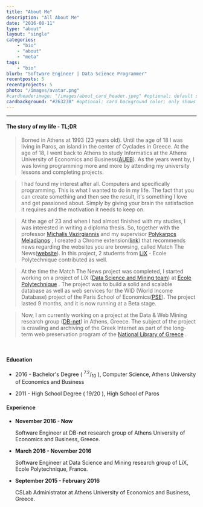 ```yaml
---
title: "About Me"
description: "All About Me"
date: "2016-08-11"
type: "about"
layout: "single"
categories:
    - "bio"
    - "about"
    - "meta"
tags:
    - "bio"
blurb: "Software Engineer | Data Science Programmer"
recentposts: 5
recentprojects: 5
photo: "/images/avatar.png"
#cardheaderimage: "/images/about_card_header.jpeg" #optional: default solid color if unset
cardbackground: "#263238" #optional: card background color; only shows when no image specified
---
```

----
#### The story of my life - TL;DR

> Borned in Athens at 1993 (23 years old). Until the age of 18 I was living in Paros, an island in the center of Cyclades in Greece. At the age of 18, I went back to Athens to study Informatics at the Athens University of Economics and Business([AUEB](http://www.aueb.gr)). As the years went by, I was loving programming more and more by attending my university lessons and completing projects.

> I had found my interest after all. Computers and specifically programming. This is what I wanted to do in my life. The fact that you can create something and then see the result, it's something I love and get passioned about. Simply by giving your brain the satisfaction it requires and the motivation it needs to keep on.

> At the age of 23 and when I had almost finished with my studies, I was interested in writing a diploma thesis. So, together with the professor [Michalis Vazirgiannis](http://www.lix.polytechnique.fr/Labo/Michalis.Vazirgiannis/) and my supervisor [Polykarpos Meladianos](http://www.db-net.aueb.gr/meladianos/) , I created a Chrome extension([link](https://chrome.google.com/webstore/detail/match-the-news/egccnhfjlnjkmimhnlfmiilhdaajlbpg)) that recommends news regarding the websites you are browsing, called Match The News([website](http://matchthenews.org)). In this project, 2 students from [LiX](https://www.lix.polytechnique.fr/) - Ecole Polytechnique contributed as well. 

> At the time the Match The News project was completed, I started working on a project of LiX ([Data Science and Mining team](http://www.lix.polytechnique.fr/dascim/)) at [Ecole Polytechnique](https://www.polytechnique.edu/en) . The project was to build a solid and scalable database as well as web services for the WID (World Income Database) project of the Paris School of Economics([PSE](http://www.parisschoolofeconomics.eu/en/)). The project lasted 9 months, and it is now running at a Beta stage.

> Now, I am currently working on a project at the Data & Web Mining research group ([DB-net](http://www.db-net.aueb.gr/)) in Athens, Greece. The subject of the project is crawling and archiving of the Greek Internet as part of the long-term web preservation program of the [National Library of Greece](http://www.nlg.gr) .

<br>

#### Education
- 2016 - Bachelor's Degree ( <sup>7.2</sup>/<sub>10</sub> ), Computer Science, Athens University of Economics and Business

- 2011 - High School Degree ( 19/20 ), High School of Paros
 

#### Experience

- **November 2016 - Now** 

    Software Engineer at DB-net research group of Athens University of Economics and Business, Greece.

- **March 2016 - November 2016** 

    Software Engineer at Data Science and Mining research group of LiX, Ecole Polytechnique, France.

- **September 2015 - February 2016**

    CSLab Administrator at Athens University of Economics and Business, Greece.

